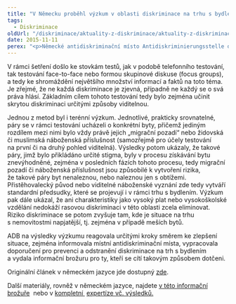 ```yaml
---
title: "V Německu proběhl výzkum v oblasti diskriminace na trhu s bydlením: výsledky poukazují na rozdílné zacházení"
tags:
  - Diskriminace
oldUrl: "/diskriminace/aktuality-z-diskriminace/aktuality-z-diskriminace-2015/v-nemecku-probehl-vyzkum-v-oblasti-diskriminace-na-trhu-s-bydlenim-vysledky-poukazuji-na-rozd/"
date: 2015-11-11
perex: "<p>Německé antidiskriminační místo Antidiskriminierungsstelle des Bundes (ADB) se aktuálně již po dlouhou dobu zabývá otázkou, na jakých místech vyvstávají diskriminační rizika na trhu s bydlením a dále tím, zda výsledky testování vůbec mohou být důkazem přítomnosti skutečné diskriminace.</p>"
---
```


<!-- imported from the old website -->

<p>V rámci šetření došlo ke stovkám testů, jak v podobě telefonního testování, tak testování face-to-face nebo formou skupinové diskuse (focus groups), a tedy ke shromáždění největšího množství informací a faktů na toto téma. Je zřejmé, že ne každá diskriminace je zjevná, případně ne každý se o svá práva hlásí. Základním cílem tohoto testování tedy bylo zejména učinit skrytou diskriminaci určitými způsoby viditelnou.</p> <p>Jednou z metod byl i terénní výzkum. Jednotlivé, prakticky srovnatelné, páry se v rámci testování ucházeli o konkrétní byty, přičemž jediným rozdílem mezi nimi bylo vždy právě jejich „migrační pozadí“ nebo židovská či muslimská náboženská příslušnost (samozřejmě pro účely testování na první či na druhý pohled viditelná). Výsledky potom ukázaly, že takové páry, jimž bylo přikládáno určité stigma, byly v procesu získávání bytu znevýhodněné, zejména v posledních fázích tohoto procesu, tedy migrační pozadí či náboženská příslušnost jsou způsobilé k vytvoření rizika, že takové páry byt nenaleznou, nebo naleznou jen s obtížemi. Přistěhovalecký původ nebo viditelné náboženské vyznání zde tedy vytváří standardní předsudky, které se projevují i v rámci trhu s bydlením. Výzkum pak dále ukázal, že ani charakteristiky jako vysoký plat nebo vysokoškolské vzdělání nedokáží rasovou diskriminaci v této oblasti zcela eliminovat. Riziko diskriminace se potom zvyšuje tam, kde je situace na trhu s nemovitostmi napjatější, tj. zejména v případě meších bytů.</p> <p>ADB na výsledky výzkumu reagovala určitými kroky směrem ke zlepšení situace, zejména informovala místní antidiskriminační místa, vypracovala doporučení pro prevenci a odstranění diskriminace na trh s bydlením a vydala informační brožuru pro ty, kteří se cítí takovým způsobem dotčeni. </p> <p>Originální článek v německém jazyce jde dostupný <a href="https://www.antidiskriminierungsstelle.de/SharedDocs/Kurzmeldungen/DE/2015/nl_04_2015/nl_04_aus_der_arbeit_03.html?nn=6569166" target="_blank">zde</a>. </p><p>Další materiály, rovněž v německém jazyce, najdete <a title="Otevření do nového okna" href="http://www.antidiskriminierungsstelle.de/SharedDocs/Downloads/DE/publikationen/Leitfaden_Wohnungsmarkt.pdf?__blob=publicationFile&amp;v=1" target="_blank">v této informační brožuře</a> <img alt="" src="https://www.ochrance.cz/typo3/ext/od_linkdesc/icons/external.gif" class="od_linkdesc_icon_external" /> nebo v <a title="Otevření do nového okna" href="http://www.antidiskriminierungsstelle.de/SharedDocs/Downloads/DE/publikationen/Expertisen/Expertise_Wohnungsmarkt_20150615.pdf?__blob=publicationFile" target="_blank">kompletní </a> <img alt="" src="https://www.ochrance.cz/typo3/ext/od_linkdesc/icons/external.gif" class="od_linkdesc_icon_external" /><a title="Otevření do nového okna" href="http://www.antidiskriminierungsstelle.de/SharedDocs/Downloads/DE/publikationen/Expertisen/Expertise_Wohnungsmarkt_20150615.pdf?__blob=publicationFile" target="_blank">expertíze vč. výsledků.</a> <img alt="" src="https://www.ochrance.cz/typo3/ext/od_linkdesc/icons/external.gif" class="od_linkdesc_icon_external" /> </p>
